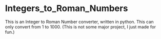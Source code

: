 # Integers_to_Roman_Numbers
This is an Integer to Roman Number converter, written in python. This can only convert from 1 to 1000. 
(This is not some major project, I just made for fun.)
